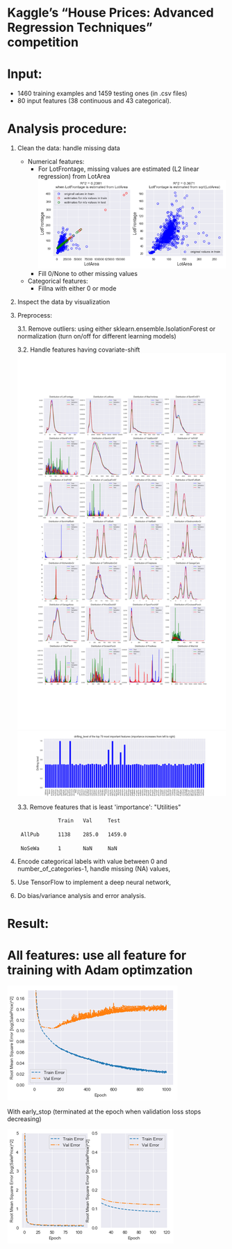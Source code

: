 Kaggle’s “House Prices: Advanced Regression Techniques” competition
====
Input:
===
* 1460 training examples and 1459 testing ones (in .csv files)
* 80 input features (38 continuous and 43 categorical). 

Analysis procedure: 
===
1. Clean the data: handle missing data
   * Numerical features:
		- For LotFrontage, missing values are estimated (L2 linear regression) from LotArea
![](result/LotFrontageEstimatedFromLotArea.png)
		- Fill 0/None to other missing values
	* Categorical features:
		- Fillna with either 0 or mode 
2. Inspect the data by visualization
3. Preprocess:

	3.1. Remove outliers: using either sklearn.ensemble.IsolationForest or normalization (turn on/off for different learning models)
	
	3.2. Handle features having covariate-shift
	![](result/distributions_of_numerical_features.png)
	![](result/drifting.png)
	
	3.3. Remove features that is least 'importance': "Utilities"
				
					Train	Val	    Test
				
		AllPub		1138	285.0	1459.0
	
		NoSeWa		1		NaN	  	NaN
3. Encode categorical labels with value between 0 and number_of_categories-1, handle missing (NA) values, 
4. Use TensorFlow to implement a deep neural network, 
5. Do bias/variance analysis and error analysis. 

Result:
===
All features: use all feature for training with Adam optimzation
= 
![](result/allfeatures_epoch1000_adam.png)

With early_stop (terminated at the epoch when validation loss stops decreasing)

![](result/allfeatures_earlyStop_adam.png)


